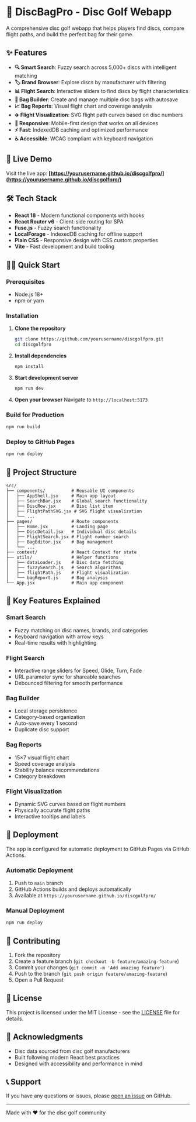 # 🥏 DiscBagPro - Disc Golf Webapp

A comprehensive disc golf webapp that helps players find discs, compare flight paths, and build the perfect bag for their game.

## ✨ Features

- **🔍 Smart Search**: Fuzzy search across 5,000+ discs with intelligent matching
- **🏷️ Brand Browser**: Explore discs by manufacturer with filtering
- **📊 Flight Search**: Interactive sliders to find discs by flight characteristics
- **🎒 Bag Builder**: Create and manage multiple disc bags with autosave
- **📈 Bag Reports**: Visual flight chart and coverage analysis
- **✈️ Flight Visualization**: SVG flight path curves based on disc numbers
- **📱 Responsive**: Mobile-first design that works on all devices
- **⚡ Fast**: IndexedDB caching and optimized performance
- **♿ Accessible**: WCAG compliant with keyboard navigation

## 🚀 Live Demo

Visit the live app: **[https://yourusername.github.io/discgolfpro/](https://yourusername.github.io/discgolfpro/)**

## 🛠️ Tech Stack

- **React 18** - Modern functional components with hooks
- **React Router v6** - Client-side routing for SPA
- **Fuse.js** - Fuzzy search functionality
- **LocalForage** - IndexedDB caching for offline support
- **Plain CSS** - Responsive design with CSS custom properties
- **Vite** - Fast development and build tooling

## 🏃‍♂️ Quick Start

### Prerequisites

- Node.js 18+
- npm or yarn

### Installation

1. **Clone the repository**

   ```bash
   git clone https://github.com/yourusername/discgolfpro.git
   cd discgolfpro
   ```

2. **Install dependencies**

   ```bash
   npm install
   ```

3. **Start development server**

   ```bash
   npm run dev
   ```

4. **Open your browser**
   Navigate to `http://localhost:5173`

### Build for Production

```bash
npm run build
```

### Deploy to GitHub Pages

```bash
npm run deploy
```

## 📁 Project Structure

```
src/
├── components/          # Reusable UI components
│   ├── AppShell.jsx     # Main app layout
│   ├── SearchBar.jsx    # Global search functionality
│   ├── DiscRow.jsx      # Disc list item
│   ├── FlightPathSVG.jsx # SVG flight visualization
│   └── ...
├── pages/               # Route components
│   ├── Home.jsx         # Landing page
│   ├── DiscDetail.jsx   # Individual disc details
│   ├── FlightSearch.jsx # Flight number search
│   ├── BagEditor.jsx    # Bag management
│   └── ...
├── context/             # React Context for state
├── utils/               # Helper functions
│   ├── dataLoader.js    # Disc data fetching
│   ├── fuzzySearch.js   # Search algorithms
│   ├── flightPath.js    # Flight visualization
│   └── bagReport.js     # Bag analysis
└── App.jsx              # Main app component
```

## 🎯 Key Features Explained

### Smart Search

- Fuzzy matching on disc names, brands, and categories
- Keyboard navigation with arrow keys
- Real-time results with highlighting

### Flight Search

- Interactive range sliders for Speed, Glide, Turn, Fade
- URL parameter sync for shareable searches
- Debounced filtering for smooth performance

### Bag Builder

- Local storage persistence
- Category-based organization
- Auto-save every 1 second
- Duplicate disc support

### Bag Reports

- 15×7 visual flight chart
- Speed coverage analysis
- Stability balance recommendations
- Category breakdown

### Flight Visualization

- Dynamic SVG curves based on flight numbers
- Physically accurate flight paths
- Interactive tooltips and labels

## 🚀 Deployment

The app is configured for automatic deployment to GitHub Pages via GitHub Actions.

### Automatic Deployment

1. Push to `main` branch
2. GitHub Actions builds and deploys automatically
3. Available at `https://yourusername.github.io/discgolfpro/`

### Manual Deployment

```bash
npm run deploy
```

## 🤝 Contributing

1. Fork the repository
2. Create a feature branch (`git checkout -b feature/amazing-feature`)
3. Commit your changes (`git commit -m 'Add amazing feature'`)
4. Push to the branch (`git push origin feature/amazing-feature`)
5. Open a Pull Request

## 📄 License

This project is licensed under the MIT License - see the [LICENSE](LICENSE) file for details.

## 🙏 Acknowledgments

- Disc data sourced from disc golf manufacturers
- Built following modern React best practices
- Designed with accessibility and performance in mind

## 📞 Support

If you have any questions or issues, please [open an issue](https://github.com/yourusername/discgolfpro/issues) on GitHub.

---

Made with ❤️ for the disc golf community
